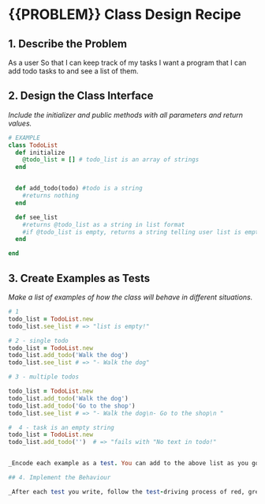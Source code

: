 # {{PROBLEM}} Class Design Recipe

## 1. Describe the Problem

As a user
So that I can keep track of my tasks
I want a program that I can add todo tasks to and see a list of them.


## 2. Design the Class Interface

_Include the initializer and public methods with all parameters and return values._

```ruby
# EXAMPLE
class TodoList
  def initialize
    @todo_list = [] # todo_list is an array of strings
  end


  def add_todo(todo) #todo is a string
    #returns nothing
  end

  def see_list
    #returns @todo_list as a string in list format
    #if @todo_list is empty, returns a string telling user list is empty
  end

end
```

## 3. Create Examples as Tests

_Make a list of examples of how the class will behave in different situations._
```ruby
# 1 
todo_list = TodoList.new
todo_list.see_list # => "list is empty!"

# 2 - single todo
todo_list = TodoList.new
todo_list.add_todo('Walk the dog')
todo_list.see_list # => "- Walk the dog" 

# 3 - multiple todos

todo_list = TodoList.new
todo_list.add_todo('Walk the dog')
todo_list.add_todo('Go to the shop')
todo_list.see_list # => "- Walk the dog\n- Go to the shop\n "

#  4 - task is an empty string
todo_list = TodoList.new
todo_list.add_todo('')  # => "fails with "No text in todo!"

```
```ruby

_Encode each example as a test. You can add to the above list as you go._

## 4. Implement the Behaviour

_After each test you write, follow the test-driving process of red, green, refactor to implement the behaviour._